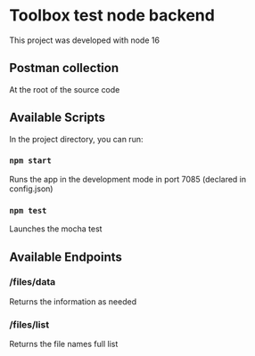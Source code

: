 # Toolbox test node backend

This project was developed with node 16
## Postman collection

At the root of the source code

## Available Scripts

In the project directory, you can run:

### `npm start`

Runs the app in the development mode in port 7085 (declared in config.json)

### `npm test`

Launches the mocha test 

## Available Endpoints

### /files/data 

Returns the information as needed

###  /files/list

Returns the file names full list

